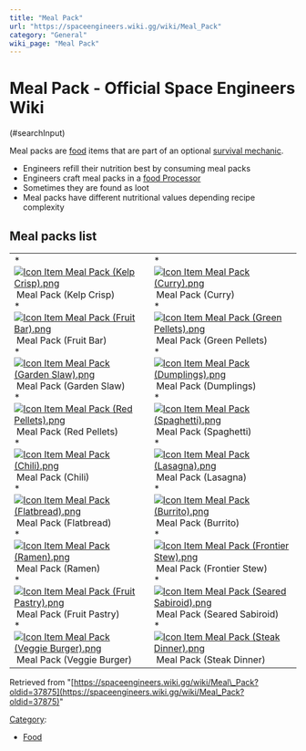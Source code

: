 ```yaml
---
title: "Meal Pack"
url: "https://spaceengineers.wiki.gg/wiki/Meal_Pack"
category: "General"
wiki_page: "Meal Pack"
---
```


# Meal Pack - Official Space Engineers Wiki

(#searchInput)

Meal packs are [food](https://spaceengineers.wiki.gg/wiki/Food "Food") items that are part of an optional [survival mechanic](https://spaceengineers.wiki.gg/wiki/Survival_Mode "Survival Mode").

*   Engineers refill their nutrition best by consuming meal packs
*   Engineers craft meal packs in a [food Processor](https://spaceengineers.wiki.gg/wiki/Food_Processor "Food Processor")
*   Sometimes they are found as loot
*   Meal packs have different nutritional values depending recipe complexity

## Meal packs list

|     |     |
| --- | --- |
| *    [![Icon Item Meal Pack (Kelp Crisp).png](https://spaceengineers.wiki.gg/images/thumb/Icon_Item_Meal_Pack_%28Kelp_Crisp%29.png/21px-Icon_Item_Meal_Pack_%28Kelp_Crisp%29.png?3ae65d)](https://spaceengineers.wiki.gg/wiki/Meal_Pack_\(Kelp_Crisp\) "Meal Pack (Kelp Crisp)") Meal Pack (Kelp Crisp)<br>*    [![Icon Item Meal Pack (Fruit Bar).png](https://spaceengineers.wiki.gg/images/thumb/Icon_Item_Meal_Pack_%28Fruit_Bar%29.png/21px-Icon_Item_Meal_Pack_%28Fruit_Bar%29.png?a8cfbf)](https://spaceengineers.wiki.gg/wiki/Meal_Pack_\(Fruit_Bar\) "Meal Pack (Fruit Bar)") Meal Pack (Fruit Bar)<br>*    [![Icon Item Meal Pack (Garden Slaw).png](https://spaceengineers.wiki.gg/images/thumb/Icon_Item_Meal_Pack_%28Garden_Slaw%29.png/21px-Icon_Item_Meal_Pack_%28Garden_Slaw%29.png?e68202)](https://spaceengineers.wiki.gg/wiki/Meal_Pack_\(Garden_Slaw\) "Meal Pack (Garden Slaw)") Meal Pack (Garden Slaw)<br>*    [![Icon Item Meal Pack (Red Pellets).png](https://spaceengineers.wiki.gg/images/thumb/Icon_Item_Meal_Pack_%28Red_Pellets%29.png/21px-Icon_Item_Meal_Pack_%28Red_Pellets%29.png?a8cfbf)](https://spaceengineers.wiki.gg/wiki/Meal_Pack_\(Red_Pellets\) "Meal Pack (Red Pellets)") Meal Pack (Red Pellets)<br>*    [![Icon Item Meal Pack (Chili).png](https://spaceengineers.wiki.gg/images/thumb/Icon_Item_Meal_Pack_%28Chili%29.png/21px-Icon_Item_Meal_Pack_%28Chili%29.png?e68202)](https://spaceengineers.wiki.gg/wiki/Meal_Pack_\(Chili\) "Meal Pack (Chili)") Meal Pack (Chili)<br>*    [![Icon Item Meal Pack (Flatbread).png](https://spaceengineers.wiki.gg/images/thumb/Icon_Item_Meal_Pack_%28Flatbread%29.png/21px-Icon_Item_Meal_Pack_%28Flatbread%29.png?319148)](https://spaceengineers.wiki.gg/wiki/Meal_Pack_\(Flatbread\) "Meal Pack (Flatbread)") Meal Pack (Flatbread)<br>*    [![Icon Item Meal Pack (Ramen).png](https://spaceengineers.wiki.gg/images/thumb/Icon_Item_Meal_Pack_%28Ramen%29.png/21px-Icon_Item_Meal_Pack_%28Ramen%29.png?3ae65d)](https://spaceengineers.wiki.gg/wiki/Meal_Pack_\(Ramen\) "Meal Pack (Ramen)") Meal Pack (Ramen)<br>*    [![Icon Item Meal Pack (Fruit Pastry).png](https://spaceengineers.wiki.gg/images/thumb/Icon_Item_Meal_Pack_%28Fruit_Pastry%29.png/21px-Icon_Item_Meal_Pack_%28Fruit_Pastry%29.png?319148)](https://spaceengineers.wiki.gg/wiki/Meal_Pack_\(Fruit_Pastry\) "Meal Pack (Fruit Pastry)") Meal Pack (Fruit Pastry)<br>*    [![Icon Item Meal Pack (Veggie Burger).png](https://spaceengineers.wiki.gg/images/thumb/Icon_Item_Meal_Pack_%28Veggie_Burger%29.png/21px-Icon_Item_Meal_Pack_%28Veggie_Burger%29.png?bacb77)](https://spaceengineers.wiki.gg/wiki/Meal_Pack_\(Veggie_Burger\) "Meal Pack (Veggie Burger)") Meal Pack (Veggie Burger) | *    [![Icon Item Meal Pack (Curry).png](https://spaceengineers.wiki.gg/images/thumb/Icon_Item_Meal_Pack_%28Curry%29.png/21px-Icon_Item_Meal_Pack_%28Curry%29.png?319148)](https://spaceengineers.wiki.gg/wiki/Meal_Pack_\(Curry\) "Meal Pack (Curry)") Meal Pack (Curry)<br>*    [![Icon Item Meal Pack (Green Pellets).png](https://spaceengineers.wiki.gg/images/thumb/Icon_Item_Meal_Pack_%28Green_Pellets%29.png/21px-Icon_Item_Meal_Pack_%28Green_Pellets%29.png?527844)](https://spaceengineers.wiki.gg/wiki/Meal_Pack_\(Green_Pellets\) "Meal Pack (Green Pellets)") Meal Pack (Green Pellets)<br>*    [![Icon Item Meal Pack (Dumplings).png](https://spaceengineers.wiki.gg/images/thumb/Icon_Item_Meal_Pack_%28Dumplings%29.png/21px-Icon_Item_Meal_Pack_%28Dumplings%29.png?319148)](https://spaceengineers.wiki.gg/wiki/Meal_Pack_\(Dumplings\) "Meal Pack (Dumplings)") Meal Pack (Dumplings)<br>*    [![Icon Item Meal Pack (Spaghetti).png](https://spaceengineers.wiki.gg/images/thumb/Icon_Item_Meal_Pack_%28Spaghetti%29.png/21px-Icon_Item_Meal_Pack_%28Spaghetti%29.png?bacb77)](https://spaceengineers.wiki.gg/wiki/Meal_Pack_\(Spaghetti\) "Meal Pack (Spaghetti)") Meal Pack (Spaghetti)<br>*    [![Icon Item Meal Pack (Lasagna).png](https://spaceengineers.wiki.gg/images/thumb/Icon_Item_Meal_Pack_%28Lasagna%29.png/21px-Icon_Item_Meal_Pack_%28Lasagna%29.png?c34517)](https://spaceengineers.wiki.gg/wiki/Meal_Pack_\(Lasagna\) "Meal Pack (Lasagna)") Meal Pack (Lasagna)<br>*    [![Icon Item Meal Pack (Burrito).png](https://spaceengineers.wiki.gg/images/thumb/Icon_Item_Meal_Pack_%28Burrito%29.png/21px-Icon_Item_Meal_Pack_%28Burrito%29.png?c34517)](https://spaceengineers.wiki.gg/wiki/Meal_Pack_\(Burrito\) "Meal Pack (Burrito)") Meal Pack (Burrito)<br>*    [![Icon Item Meal Pack (Frontier Stew).png](https://spaceengineers.wiki.gg/images/thumb/Icon_Item_Meal_Pack_%28Frontier_Stew%29.png/21px-Icon_Item_Meal_Pack_%28Frontier_Stew%29.png?bacb77)](https://spaceengineers.wiki.gg/wiki/Meal_Pack_\(Frontier_Stew\) "Meal Pack (Frontier Stew)") Meal Pack (Frontier Stew)<br>*    [![Icon Item Meal Pack (Seared Sabiroid).png](https://spaceengineers.wiki.gg/images/thumb/Icon_Item_Meal_Pack_%28Seared_Sabiroid%29.png/21px-Icon_Item_Meal_Pack_%28Seared_Sabiroid%29.png?527844)](https://spaceengineers.wiki.gg/wiki/Meal_Pack_\(Seared_Sabiroid\) "Meal Pack (Seared Sabiroid)") Meal Pack (Seared Sabiroid)<br>*    [![Icon Item Meal Pack (Steak Dinner).png](https://spaceengineers.wiki.gg/images/thumb/Icon_Item_Meal_Pack_%28Steak_Dinner%29.png/21px-Icon_Item_Meal_Pack_%28Steak_Dinner%29.png?c34517)](https://spaceengineers.wiki.gg/wiki/Meal_Pack_\(Steak_Dinner\) "Meal Pack (Steak Dinner)") Meal Pack (Steak Dinner) |

Retrieved from "[https://spaceengineers.wiki.gg/wiki/Meal\_Pack?oldid=37875](https://spaceengineers.wiki.gg/wiki/Meal_Pack?oldid=37875)"

[Category](https://spaceengineers.wiki.gg/wiki/Special:Categories "Special:Categories"):

*   [Food](https://spaceengineers.wiki.gg/wiki/Category:Food "Category:Food (page does not exist)")